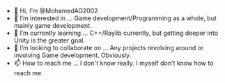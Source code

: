 - 👋 Hi, I’m @MohamedAG2002
- 👀 I’m interested in ... Game development/Programming as a whole, but mainly game development.
- 🌱 I’m currently learning ... C++/Raylib currently, but getting deeper into Unity is the greater goal.
- 💞️ I’m looking to collaborate on ... Any projects revolving around or involving Game development. Obviously.
- 📫 How to reach me ... I don't know really. I myself don't know how to reach me.

<!---
MohamedAG2002/MohamedAG2002 is a ✨ special ✨ repository because its `README.md` (this file) appears on your GitHub profile.
You can click the Preview link to take a look at your changes.
--->
